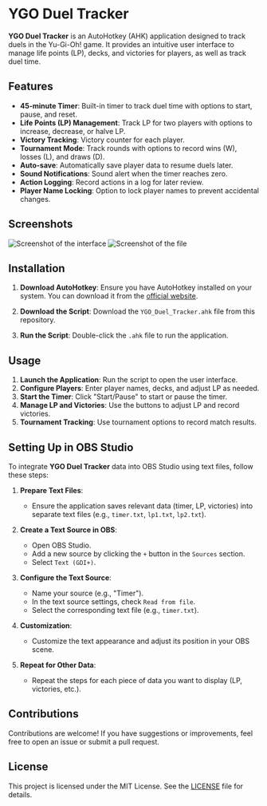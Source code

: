 # YGO Duel Tracker

**YGO Duel Tracker** is an AutoHotkey (AHK) application designed to track duels in the Yu-Gi-Oh! game. It provides an intuitive user interface to manage life points (LP), decks, and victories for players, as well as track duel time.

## Features

- **45-minute Timer**: Built-in timer to track duel time with options to start, pause, and reset.
- **Life Points (LP) Management**: Track LP for two players with options to increase, decrease, or halve LP.
- **Victory Tracking**: Victory counter for each player.
- **Tournament Mode**: Track rounds with options to record wins (W), losses (L), and draws (D).
- **Auto-save**: Automatically save player data to resume duels later.
- **Sound Notifications**: Sound alert when the timer reaches zero.
- **Action Logging**: Record actions in a log for later review.
- **Player Name Locking**: Option to lock player names to prevent accidental changes.

## Screenshots

![Screenshot of the interface](https://ibb.co/7c927Zk)
![Screenshot of the file](https://ibb.co/0RJVvD5Z)

## Installation

1. **Download AutoHotkey**: Ensure you have AutoHotkey installed on your system. You can download it from the [official website](https://www.autohotkey.com/).

2. **Download the Script**: Download the `YGO_Duel_Tracker.ahk` file from this repository.

3. **Run the Script**: Double-click the `.ahk` file to run the application.

## Usage

1. **Launch the Application**: Run the script to open the user interface.
2. **Configure Players**: Enter player names, decks, and adjust LP as needed.
3. **Start the Timer**: Click "Start/Pause" to start or pause the timer.
4. **Manage LP and Victories**: Use the buttons to adjust LP and record victories.
5. **Tournament Tracking**: Use tournament options to record match results.

## Setting Up in OBS Studio

To integrate **YGO Duel Tracker** data into OBS Studio using text files, follow these steps:

1. **Prepare Text Files**:
   - Ensure the application saves relevant data (timer, LP, victories) into separate text files (e.g., `timer.txt`, `lp1.txt`, `lp2.txt`).

2. **Create a Text Source in OBS**:
   - Open OBS Studio.
   - Add a new source by clicking the `+` button in the `Sources` section.
   - Select `Text (GDI+)`.

3. **Configure the Text Source**:
   - Name your source (e.g., "Timer").
   - In the text source settings, check `Read from file`.
   - Select the corresponding text file (e.g., `timer.txt`).

4. **Customization**:
   - Customize the text appearance and adjust its position in your OBS scene.

5. **Repeat for Other Data**:
   - Repeat the steps for each piece of data you want to display (LP, victories, etc.).

## Contributions

Contributions are welcome! If you have suggestions or improvements, feel free to open an issue or submit a pull request.

## License

This project is licensed under the MIT License. See the [LICENSE](LICENSE) file for details.
